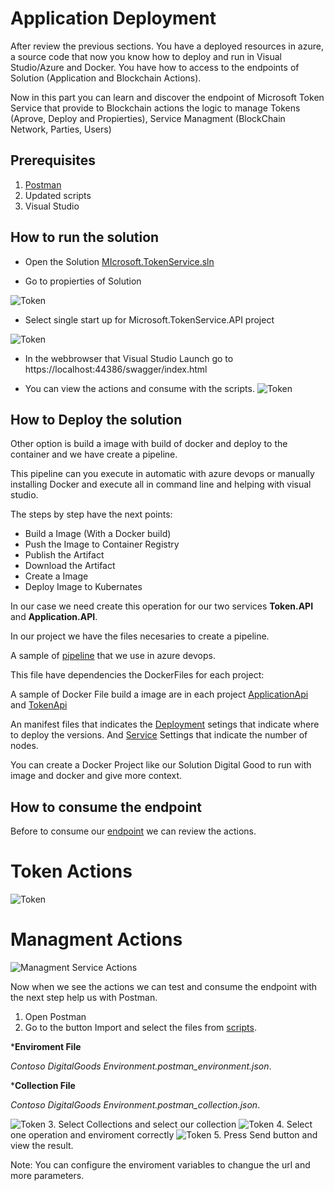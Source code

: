 # Application Deployment

After review the previous sections. You have a deployed resources in azure, a source code that now you know how to deploy and run in Visual Studio/Azure and Docker. You have how to access to the endpoints of Solution (Application and Blockchain Actions).

Now in this part you can learn and discover the endpoint of Microsoft Token Service that provide to Blockchain actions the logic to manage Tokens (Aprove, Deploy and Propierties), Service Managment (BlockChain Network, Parties, Users)

## Prerequisites
1. [Postman](https://www.postman.com/)
2. Updated scripts
3. Visual Studio


## How to run the solution

* Open the Solution [MIcrosoft.TokenService.sln]()

* Go to propierties of Solution

 ![Token](./Solution.png)
* Select single start up for Microsoft.TokenService.API project

 ![Token](./Set.png)
* In the webbrowser that Visual Studio Launch go to https://localhost:44386/swagger/index.html

* You can view the actions and consume with the scripts.
![Token](./url.png)

## How to Deploy the solution

Other option is build a image with  build of docker and deploy to the container and we have create a pipeline.

This pipeline can you execute in automatic with azure devops or manually installing Docker and execute all in command line and helping with visual studio.

The steps by step have the next points:

* Build a Image (With a Docker build)
* Push the Image to Container Registry
* Publish the Artifact
* Download the Artifact
* Create a Image
* Deploy Image to Kubernates

In our case we need create this operation for our two services **Token.API** and  **Application.API**.

In our project we have the files necesaries to create a pipeline.

A sample of [pipeline](./azure-pipelines.yml) that we use in azure devops. 

This file have dependencies the DockerFiles for each project:

A sample of Docker File build a image are in each project [ApplicationApi](./src/Contoso.DigitalGoods.Application.API/Dockerfile) and [TokenApi](./src/Contoso.DigitalGoods.TokenService.API/Dockerfile)

An manifest files that indicates the [Deployment](./manifests/deployment.yml) setings that indicate where to deploy the versions. And [Service](./manifests/service.yml) Settings that indicate the number of nodes.

You can create a Docker Project like our Solution Digital Good to run with image and docker and give more context.

## How to consume the endpoint

Before to consume our [endpoint](http://52.137.97.182/swagger/index.html) we can review the actions.


# Token Actions

  ![Token](./Token.png)

  # Managment Actions 

   ![Managment Service Actions](./ServiceMgn.png)

Now when we see the actions we can test and consume the endpoint with the next step help us with Postman.

1. Open Postman
2. Go to the button Import and select the files from [scripts](./Postman.zip).

***Enviroment File**

_Contoso DigitalGoods Environment.postman_environment.json_.

***Collection File**

 _Contoso DigitalGoods Environment.postman_collection.json_.

  ![Token](./Import.png)
3. Select Collections and select our collection
  ![Token](./Collections.png)
4. Select one operation and enviroment correctly
  ![Token](./Enviroment.png)
5. Press Send button and view the result.

Note: You can configure the enviroment variables to changue the url and more parameters.